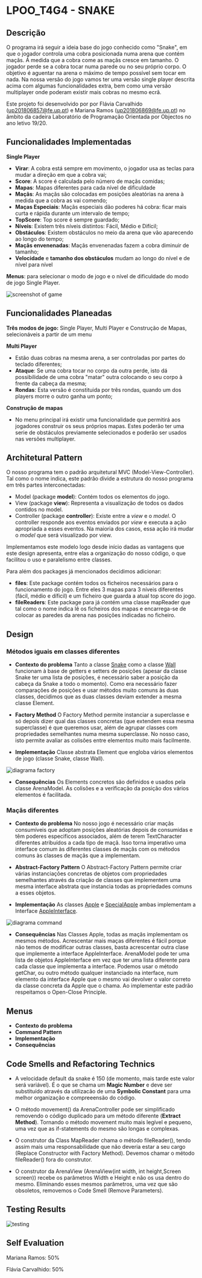 # LPOO_T4G4 - SNAKE #

## Descrição ##
O programa irá seguir a ideia base do jogo conhecido como "Snake", em que o jogador controla uma cobra posicionada numa arena que contém maçãs. Á medida que a cobra come as maçãs cresce em tamanho. O jogador perde se a cobra tocar numa parede ou no seu próprio corpo. O objetivo é aguentar na arena o máximo de tempo possível sem tocar em nada.
Na nossa versão do jogo vamos ter uma versão single player descrita acima com algumas funcionalidades extra, bem como uma versão multiplayer onde poderam existir mais cobras no mesmo ecrã.

Este projeto foi desenvolvido por por Flávia Carvalhido (up201806857@fe.up.pt) e Mariana Ramos (up201806869@fe.up.pt) no âmbito da cadeira Laboratório de Programação Orientada por Objectos no ano letivo 19/20.

## Funcionalidades Implementadas ##
**Single Player**
- **Virar**: A cobra está sempre em movimento, o jogador usa as teclas para mudar a direção em que a cobra vai;
- **Score**: A score é calculada pelo número de maçãs comidas;
- **Mapas**: Mapas diferentes para cada nível de dificuldade
- **Maçãs**: As maçãs são colocadas em posições aleatórias na arena à medida que a cobra as vai comendo;
- **Maças Especiais**: Maçãs especiais dão poderes há cobra: ficar mais curta e rápida durante um intervalo de tempo;
- **TopScore**: Top score é sempre guardado;
- **Níveis**: Existem três níveis distintos: Fácil, Médio e Difícil;
- **Obstáculos**: Existem obstáculos no meio da arena que vão aparecendo ao longo do tempo;
- **Maçãs envenenadas**: Maçãs envenenadas fazem a cobra diminuir de tamanho;
- **Velocidade** e **tamanho dos obstáculos** mudam ao longo do nível e de nível para nível

**Menus**: para selecionar o modo de jogo e o nível de dificuldade do modo de jogo Single Player.


![screenshot of game](/docs/images/screenshot.png)


## Funcionalidades Planeadas ##

**Três modos de jogo:** Single Player, Multi Player e Construção de Mapas, selecionáveis a partir de um menu

**Multi Player**
- Estão duas cobras na mesma arena, a ser controladas por partes do teclado diferentes;
- **Ataque**: Se uma cobra tocar no corpo da outra perde, isto dá possibilidade de uma cobra "matar" outra colocando o seu corpo à frente da cabeça da mesma;
- **Rondas**: Esta versão é constituida por três rondas, quando um dos players morre o outro ganha um ponto;

**Construção de mapas**
- No menu principal irá existir uma funcionalidade que permitirá aos jogadores construir os seus próprios mapas. Estes poderão ter uma serie de obstáculos previamente selecionados e poderão ser usados nas versões multiplayer.

## Architetural Pattern ##
O nosso programa tem o padrão arquitetural MVC (Model-View-Controller). 
Tal como o nome indica, este padrão divide a estrutura do nosso programa em três partes interconectadas:
- Model (package **model**): Contém todos os elementos do jogo.
- View (package **view**): Representa a visualização de todos os dados contidos no model.
- Controller (package **controller**): Existe entre a *view* e o *model*. O controller responde aos eventos enviados 
por *view* e executa a ação apropriada a esses eventos. Na maioria dos casos, essa ação irá mudar o *model* que será
visualizado por view.


Implementamos este modelo logo desde início dadas as vantagens que este design apresenta, entre elas a organização do nosso código, o que facilitou o uso e paralelismo entre classes.

Para além dos packages já mencionados decidimos adicionar:
- **files**: Este package contém todos os ficheiros necessários para o funcionamento do jogo. Entre eles 3 mapas para 3 níveis diferentes (fácil, médio e díficil) e um ficheiro que guarda a atual top score do jogo.
- **fileReaders**: Este package para já contém uma classe mapReader que tal como o nome indica lê os ficheiros dos mapas e encarrega-se de colocar as paredes da arena nas posições indicadas no ficheiro.

## Design ##

 ### Métodos iguais em classes diferentes ###
 - **Contexto do problema**
 Tanto a classe [Snake](https://github.com/FEUP-LPOO/lpoo-2020-g44/blob/7194fca72d4975f532b82e50f981bdc8e7ece2c9/src/main/java/data/Snake.java#L6) como a classe [Wall](https://github.com/FEUP-LPOO/lpoo-2020-g44/blob/3f8697ca49d4d44437c2285ba599dc59d9dae1f7/src/main/java/data/Wall.java#L3) funcionam à base de getters e setters de posições (apesar da classe Snake ter uma lista de posições, é necessário saber a posição da cabeça da Snake a todo o momento). Como era necessário fazer comparações de posições e usar métodos muito comuns às duas classes, decidimos que as duas classes deviam extender a mesma classe Element.
 
 - **Factory Method**
 O Factory Method permite instanciar a superclasse e só depois dizer qual das classes concretas (que extendem essa mesma superclasse) é que queremos usar, além de agrupar classes com propriedades semelhantes numa mesma superclasse. No nosso caso, isto permite avaliar as colisões entre elementos muito mais facilmente.
 
 - **Implementação**
 Classe abstrata Element que engloba vários elementos de jogo (classe Snake, classe Wall).
 
 ![diagrama factory](/docs/images/factoryMethod.png)
 
 - **Consequências**
 Os Elements concretos são definidos e usados pela classe ArenaModel. As colisões e a verificação da posição dos vários elementos é facilitada.
 
 
 ### Maçãs diferentes ###
 - **Contexto do problema**
 No nosso jogo é necessário criar maçãs consumíveis que adoptam posições aleatórias depois de consumidas e têm poderes especificos associados, além de terem TextCharacter diferentes atribuídos a cada tipo de maçã. Isso torna imperativo uma interface comum às diferentes classes de maçãs com os métodos comuns às classes de maçãs que a implementam.
 
 - **Abstract-Factory Pattern**
 O Abstract-Factory Pattern permite criar várias instanciações concretas de objetos com propriedades semelhantes através da criação de classes que implementem uma mesma interface abstrata que instancia todas as propriedades comuns a esses objetos.
 
 - **Implementação**
 As classes [Apple](https://github.com/FEUP-LPOO/lpoo-2020-g44/blob/3f8697ca49d4d44437c2285ba599dc59d9dae1f7/src/main/java/data/Apple.java#L3) e [SpecialApple](https://github.com/FEUP-LPOO/lpoo-2020-g44/blob/3f8697ca49d4d44437c2285ba599dc59d9dae1f7/src/main/java/data/SpecialApple.java#L3) ambas implementam a Interface [AppleInterface](https://github.com/FEUP-LPOO/lpoo-2020-g44/blob/3f8697ca49d4d44437c2285ba599dc59d9dae1f7/src/main/java/data/AppleInterface.java#L3). 
  
  ![diagrama command](/docs/images/abstractPattern.png)
  
 - **Consequências**
  Nas Classes Apple, todas as maçãs implementam os mesmos métodos. Acrescentar mais maças diferentes é fácil porque não temos de modificar outras classes, basta acrescentar outra clase que implemente a interface AppleInterface. ArenaModel pode ter uma lista de objetos AppleInterface em vez que ter uma lista diferente para cada classe que implementa a interface. Podemos usar o método getChar, ou outro método qualquer instanciado na interface, num elemento da interface Apple que o mesmo vai devolver o valor correto da classe concreta da Apple que o chama.
 Ao implementar este padrão respeitamos o Open-Close Principle.
 
## Menus
- **Contexto do problema**
- **Command Pattern**
- **Implementação**
- **Consequências**
 
## Code Smells and Refactoring Technics
 - A velocidade default da snake é 150 (de momento, mais tarde este valor será variável). É o que se chama um **Magic Number** e deve ser substituído através da utilizacão de uma **Symbolic Constant** para uma melhor organização e compreeensão do código.

 - O método movement() da ArenaController pode ser simplificado removendo o código duplicado para um método diferente (**Extract Method**). Tornando o método movement muito mais legível e pequeno, uma vez que as if-statements do mesmo são longas e complexas.

 - O construtor da Class MapReader chama o método fileReader(), tendo assim mais uma responsabilidade que não deveria estar a seu cargo (Replace Constructor with Factory Method). Devemos chamar o método fileReader() fora do construtor.

 - O construtor da ArenaView (ArenaView(int width, int height,Screen screen)) recebe os parâmetros Width e Height e não os usa dentro do mesmo. Eliminando esses mesmos parâmetros, uma vez que são obsoletos, removemos o Code Smell (Remove Parameters).


## Testing Results
![testing](/docs/images/testing.PNG)

## Self Evaluation
Mariana Ramos: 50%

Flávia Carvalhido: 50%

